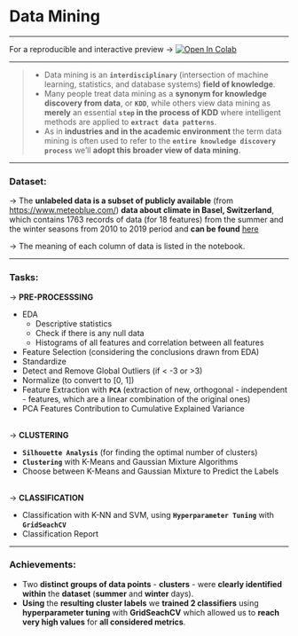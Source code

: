 # Data Mining
- - - 

For a reproducible and interactive preview &rarr; [![Open In Colab](https://colab.research.google.com/assets/colab-badge.svg)](https://colab.research.google.com/github/josepaulosa/Data_Mining/blob/main/Data_Mining.ipynb)
- - - 

> - Data mining is an **`interdisciplinary`** (intersection of machine learning, statistics, and database systems) **field of knowledge**. 
> - Many people treat data mining as a **synonym for knowledge discovery from data**, or **`KDD`**, while others view data mining as **merely** an essential **`step` in the process of KDD** where intelligent methods are applied to **`extract data patterns`**. 
> - As in **industries and in the academic environment** the term data mining is often used to refer to the **`entire knowledge discovery process`** we’ll **adopt this broader view of data mining**.
- - - 
### Dataset:
&rarr; The **unlabeled data is a subset of publicly available** (from https://www.meteoblue.com/) **data about climate in Basel, Switzerland**, which contains 1763 records of data (for 18 features) from the summer and the winter seasons from 2010 to 2019 period and **can be found** [here](https://github.com/josepaulosa/Data_Mining/blob/main/Data.txt)

&rarr; The meaning of each column of data is listed in the notebook.
- - - 
### Tasks:
&rarr; **PRE-PROCESSSING**
- EDA 
    - Descriptive statistics
    - Check if there is any null data
    - Histograms of all features and correlation between all features 
- Feature Selection (considering the conclusions drawn from EDA)
- Standardize 
- Detect and Remove Global Outliers (if < -3 or >3)
- Normalize (to convert to [0, 1])
- Feature Extraction with **`PCA`** (extraction of new, orthogonal - independent - features, which are a linear combination of the original ones)
- PCA Features Contribution to Cumulative Explained Variance 
<br><br>

&rarr; **CLUSTERING**
- **`Silhouette Analysis`** (for finding the optimal number of clusters)
- **`Clustering`** with K-Means and Gaussian Mixture Algorithms
- Choose between K-Means and Gaussian Mixture to Predict the Labels
<br><br>

&rarr; **CLASSIFICATION**
- Classification with K-NN and SVM, using **`Hyperparameter Tuning`** with  **`GridSeachCV`**
- Classification Report
- - - - 
### Achievements:
- Two  **distinct groups of data points** - **clusters** - were **clearly identified within** the **dataset** (**summer** and **winter** days). 
- **Using** the **resulting cluster labels** we **trained 2 classifiers**  using **hyperparameter tuning** with  **GridSeachCV** which allowed us to **reach very high values** for **all considered metrics**.
